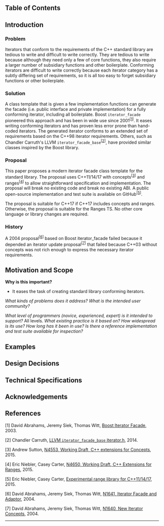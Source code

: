 ## Table of Contents

## Introduction

### Problem

Iterators that conform to the requirements of the C++ standard library are tedious to write and difficult to write correctly. They are tedious to write because although they need only a few of core functions, they also require a larger number of subsidiary functions and other boilerplate. Conforming iterators are difficult to write correctly because each iterator category has a subtly differing set of requirements, so it is all too easy to forget subsidiary functions or other boilerplate.

### Solution

A class template that is given a few implementation functions can generate the facade (i.e. public interface and private implementation) for a fully conforming iterator, including all boilerplate. Boost ```iterator_facade``` pioneered this approach and has been in wide use since 2001<sup>&lsqb;[1](#1)&rsqb;</sup>. It eases writing conforming iterators and has proven less error prone than hand-coded iterators. The generated iterator conforms to an extended set of requirements based on the C++98 iterator requirements. Others, such as Chandler Carruth's LLVM ```iterator_facade_base```<sup>&lsqb;[2](#2)&rsqb;</sup>, have provided similar classes inspired by the Boost library.

### Proposal

This paper proposes a modern iterator facade class template for the standard library. The proposal uses C++11/14/17 with concepts<sup>&lsqb;[3](#3)&rsqb;</sup> and ranges<sup>&lsqb;[4](#4)&rsqb;</sup> to allow straightforward specification and implementation. The proposal will break no existing code and break no existing ABI. A public open-source implementation and test suite is available on GitHub<sup>&lsqb;[5](#5)&rsqb;</sup>.

The proposal is suitable for C++17 if C++17 includes concepts and ranges. Otherwise, the proposal is suitable for the Ranges TS. No other core language or library changes are required.

### History

A 2004 proposal<sup>&lsqb;[6](#6)&rsqb;</sup> based on Boost iterator_facade failed because it depended an iterator update proposal<sup>&lsqb;[7](#7)&rsqb;</sup> that failed because C++03 without concepts was not rich enough to express the necessary iterator requirements.

## Motivation and Scope

**Why is this important?**
+ It eases the task of creating standard library conforming iterators.

*What kinds of problems does it address? What is the intended user community?*

*What level of programmers (novice, experienced, expert) is it intended to support?* All levels.
*What existing practice is it based on? How widespread is its use? How long has it been in use? Is there a reference implementation and test suite available for inspection?*

## Examples

## Design Decisions


## Technical Specifications

## Acknowledgements

## References
[1]: https://www.boost.org/doc/libs/1_59_0/libs/iterator/doc/iterator_facade.html
[2]: https://github.com/llvm-mirror/llvm/blob/master/include/llvm/ADT/iterator.h
[3]: http://www.open-std.org/jtc1/sc22/wg21/docs/papers/2015/n4553.pdf
[4]: http://www.open-std.org/jtc1/sc22/wg21/docs/papers/2015/n4560.pdf
[5]: https://github.com/ericniebler/range-v3
[6]: http://www.open-std.org/jtc1/sc22/wg21/docs/papers/2004/n1641.html
[7]: http://www.open-std.org/jtc1/sc22/wg21/docs/papers/2004/n1640.html


&lsqb;<a name="1">1</a>&rsqb; David Abrahams, Jeremy Siek, Thomas Witt, [Boost Iterator Facade][1], 2003.

&lsqb;<a name="2">2</a>&rsqb; Chandler Carruth, [LLVM ```iterator_facade_base``` iterator.h][2], 2014.

&lsqb;<a name="3">3</a>&rsqb; Andrew Sutton, [N4553, Working Draft,
C++ extensions for Concepts][3], 2015.

&lsqb;<a name="4">4</a>&rsqb; Eric Niebler, Casey Carter, [N4650, Working Draft,
C++ Extensions for Ranges][4], 2015.

&lsqb;<a name="5">5</a>&rsqb; Eric Niebler, Casey Carter, [Experimental range library for C++11/14/17][5], 2015.

&lsqb;<a name="6">6</a>&rsqb; David Abrahams, Jeremy Siek, Thomas Witt, [N1641, Iterator Facade and Adaptor][6], 2004.

&lsqb;<a name="7">7</a>&rsqb; David Abrahams, Jeremy Siek, Thomas Witt, [N1640, New Iterator Concepts][7], 2004.


------
